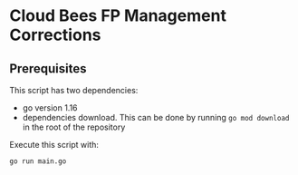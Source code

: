 # Cloud Bees FP Management Corrections

## Prerequisites
This script has two dependencies:
* go version 1.16
* dependencies download. This can be done by running `go mod download` in the root of the repository

Execute this script with:
```shell script
go run main.go
```